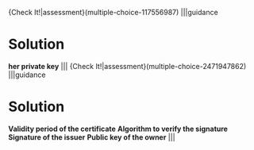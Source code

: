 {Check It!|assessment}(multiple-choice-117556987)
|||guidance
# Solution
**her private key**
|||
{Check It!|assessment}(multiple-choice-2471947862)
|||guidance
# Solution
**Validity period of the certificate**
**Algorithm to verify the signature**
**Signature of the issuer**
**Public key of the owner**
|||
